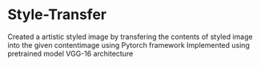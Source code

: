 # Style-Transfer
Created a artistic styled image by transfering the contents of styled image into the given contentimage using Pytorch framework
Implemented using pretrained model VGG-16 architecture
